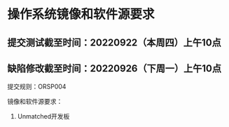 # 操作系统镜像和软件源要求

## 提交测试截至时间：20220922（本周四）上午10点

## 缺陷修改截至时间：20220926（下周一）上午10点
提交规则：ORSP004

镜像和软件源要求：
1.	Unmatched开发板


